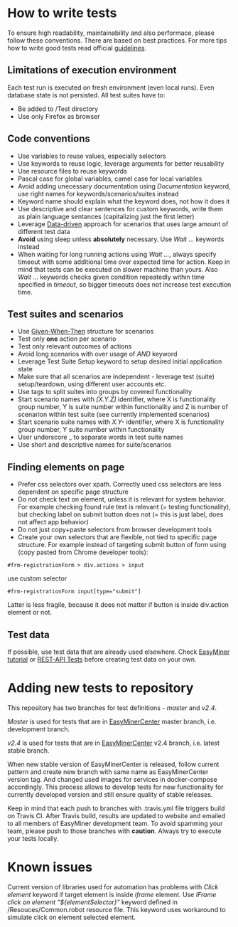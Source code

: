 # How to write tests
To ensure high readability, maintainability and also performace, please follow these conventions. There are based on best practices. For more tips how to write good tests read official [guidelines](https://github.com/robotframework/HowToWriteGoodTestCases/blob/master/HowToWriteGoodTestCases.rst).
## Limitations of execution environment
Each test run is executed on fresh environment (even local runs). Even database state is not persisted. 
All test suites have to:
- Be added to /Test directory
- Use only Firefox as browser
## Code conventions
- Use variables to reuse values, especially selectors
- Use keywords to reuse logic, leverage arguments for better reusability
- Use resource files to reuse keywords
- Pascal case for global variables, camel case for local variables
- Avoid adding unecessary documentation using *Documentation* keyword, use right names for keywords/scenarios/suites instead
- Keyword name should explain what the keyword does, not how it does it
- Use descriptive and clear sentences for custom keywords, write them as plain language sentances (capitalizing just the first letter) 
- Leverage [Data-driven](https://github.com/robotframework/HowToWriteGoodTestCases/blob/master/HowToWriteGoodTestCases.rst#data-driven-tests) approach for scenarios that uses large amount of different test data
- **Avoid** using sleep unless **absolutely** necessary. Use *Wait ...* keywords instead
- When waiting for long running actions using *Wait ...*, always specify timeout with some additional time over expected time for action. Keep in mind that tests can be executed on slower machine than yours. Also *Wait ...* keywords checks given condition repeatedly within time specified in *timeout*, so bigger timeouts does not increase test execution time.
## Test suites and scenarios
- Use [Given-When-Then](https://www.google.cz/url?sa=t&rct=j&q=&esrc=s&source=web&cd=2&cad=rja&uact=8&ved=0ahUKEwi6p6qIj8bWAhUGVxQKHUHBDGUQFggsMAE&url=https%3A%2F%2Fwww.agilealliance.org%2Fglossary%2Fgwt%2F&usg=AFQjCNFekLAZjKSa4B4HFqbOuFmzEyUBqA) structure for scenarios
- Test only **one** action per scenario
- Test only relevant outcomes of actions
- Avoid long scenarios with over usage of *AND* keyword
- Leverage Test Suite Setup keyword to setup desired initial application state
- Make sure that all scenarios are independent - leverage test (suite) setup/teardown, using different user accounts etc.
- Use tags to split suites into groups by covered functionality
- Start scenario names with *[X.Y.Z]* identifier, where X is functionality group number, Y is suite number within functionality and Z is number of scenarion within test suite (see currently implemented scenarios)
- Start scenario suite names with *X.Y-* identifier, where X is functionality group number, Y suite number within functionality
- User underscore _ to separate words in test suite names
- Use short and descriptive names for suite/scenarios

## Finding elements on page
- Prefer css selectors over xpath. Correctly used css selectors are less dependent on specific page structure
- Do not check text on element, unless it is relevant for system behavior. For example checking found rule text is relevant (= testing functionality), but checking label on submit button does not (= this is just label, does not affect app behavior)
- Do not just copy+paste selectors from browser development tools
- Create your own selectors that are flexible, not tied to specific page structure. For example instead of targeting submit button of form using (copy pasted from Chrome developer tools):
```
#frm-registrationForm > div.actions > input 
```
use custom selector
```
#frm-registrationForm input[type="submit"]
```
Latter is less fragile, because it does not matter if button is inside div.action element or not.

## Test data
If possible, use test data that are already used elsewhere. Check [EasyMiner tutorial](http://www.easyminer.eu/tutorial) or [REST-API Tests](https://github.com/KIZI/EasyMiner-Evaluation) before creating test data on your own.

# Adding new tests to repository
This repository has two branches for test definitions - *master* and *v2.4*.

*Master* is used for tests that are in [EasyMinerCenter](https://github.com/KIZI/EasyMiner-EasyMinerCenter) master branch, i.e. development branch.

*v2.4* is used for tests that are in [EasyMinerCenter](https://github.com/KIZI/EasyMiner-EasyMinerCenter) v2.4 branch, i.e. latest stable branch.

When new stable version of EasyMinerCenter is released, follow current pattern and create new branch with same name as EasyMinerCenter version tag. And changed used images for services in docker-compose accordingly. This process allows to develop tests for new functionality for currently developed version and still ensure quality of stable releases.

Keep in mind that each push to branches with .travis.yml file triggers build on Travis CI. After Travis build, results are updated to website and emailed to all members of EasyMiner development team. To avoid spamming your team, please push to those branches with **caution**. Always try to execute your tests locally.


# Known issues
Current version of libraries used for automation has problems with *Click element* keyword if target element is inside *iframe* element. Use *IFrame click on element "${elementSelector}"* keyword defined in /Resouces/Common.robot resource file. This keyword uses workaround to simulate click on element selected element.
